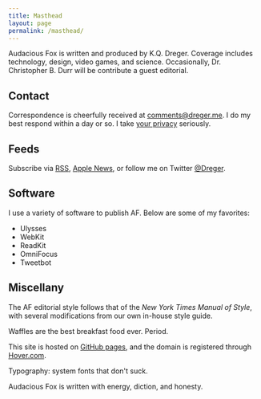 ```yaml
---
title: Masthead
layout: page
permalink: /masthead/
---
```


Audacious Fox is written and produced by K.Q. Dreger. Coverage includes technology, design, video games, and science. Occasionally, Dr. Christopher B. Durr will be contribute a guest editorial. 

## Contact 

Correspondence is cheerfully received at <comments@dreger.me>. I do my best respond within a day or so. I take [your privacy](/privacy) seriously.

## Feeds

Subscribe via [RSS](/feeds/main.xml), [Apple News](https://apple.news/T7mJio790S96lno9kfkfXPA), or follow me on Twitter [@Dreger](https://twitter.com/dreger).

## Software

I use a variety of software to publish AF. Below are some of my favorites: 

- Ulysses
- WebKit
- ReadKit
- OmniFocus
- Tweetbot

## Miscellany  

The AF editorial style follows that of the _New York Times Manual of Style_, with several modifications from our own in-house style guide. 

Waffles are the best breakfast food ever. Period. 

This site is hosted on [GitHub pages](https://pages.github.com/), and the domain is registered through [Hover.com](http://hover.com). 

Typography: system fonts that don't suck. 

Audacious Fox is written with energy, diction, and honesty. 